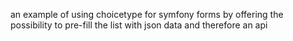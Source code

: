 an example of using choicetype for symfony forms by offering the possibility to pre-fill the list with json data and therefore an api